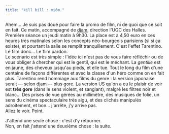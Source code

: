 ```yaml
---
title: "kill bill : miôm."
---
```


Ahem... Je suis pas doué pour faire la promo de film, ni de quoi que ce soit
en fait. Ce matin, accompagné de [djam](http://dailydjam.free.fr), direction
l'UGC des Halles. Première séance un jeudi matin à 9h30. La place est à 4,50
euro en ces heures très matinales selon les concepts néo-bourgeois parisiens
(si si ça existe), et pourtant la salle se remplit tranquillement. C'est
l'effet Tarentino.  
Le film donc... Le flim pardon.  
Le scénario est très simple : l'idée ici n'est pas de vous faire réfléchir ou
de vous obliger à chercher qui est le gentil, qui est le méchant. La
_gentille_ est en jaune, des cheveux jusqu'au pieds, et elle tue. Tout le long
du film d'une centaine de façons différentes et avec la classe d'un héro comme
on en fait plus. Tarentino rend hommage aux films du genre : la version
japonaise serait — selon djam — plus gore. La version US qu'on a eu le plaisir
de voir est **très gore** (dans le sens violent, et sanglant), malgré les
filtres noir et blanc... Des prises de vue gérées au millimètre, des musiques
de folie, un sens du cinéma spectaculaire très aigu, et des clichés manipulés
adroitement, et bon... j'arrête, j'y arrive pas.  
Allez le voir. Point.

J'attend une seule chose : c'est d'y retourner.  
Non, en fait j'attend une deuxième chose : la suite.

